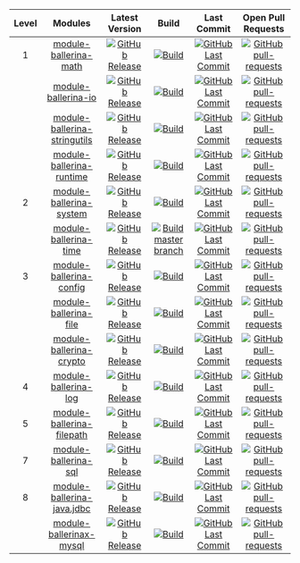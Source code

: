|Level| Modules | Latest Version | Build | Last Commit | Open Pull Requests |
|:---:|:---:|:---:|:---:|:---:|:---:|
|1|[module-ballerina-math](https://github.com/ballerina-platform/module-ballerina-math)| [![GitHub Release](https://img.shields.io/github/release/ballerina-platform/module-ballerina-math.svg)](https://github.com/ballerina-platform/module-ballerina-math/releases?label=)| [![Build](https://github.com/ballerina-platform/module-ballerina-math/workflows/Build/badge.svg)](https://github.com/ballerina-platform/module-ballerina-math/actions?query=workflow%3ABuild) | [![GitHub Last Commit](https://img.shields.io/github/last-commit/ballerina-platform/module-ballerina-math.svg?label=)](https://github.com/ballerina-platform/module-ballerina-math/commits/master) | [![GitHub pull-requests](https://img.shields.io/github/issues-pr/ballerina-platform/module-ballerina-math.svg?label=)](https://github.com/ballerina-platform/module-ballerina-math/pulls)|
||[module-ballerina-io](https://github.com/ballerina-platform/module-ballerina-io)| [![GitHub Release](https://img.shields.io/github/release/ballerina-platform/module-ballerina-io.svg)](https://github.com/ballerina-platform/module-ballerina-io/releases)| [![Build](https://github.com/ballerina-platform/module-ballerina-io/workflows/Build/badge.svg)](https://github.com/ballerina-platform/module-ballerina-io/actions?query=workflow%3ABuild) | [![GitHub Last Commit](https://img.shields.io/github/last-commit/ballerina-platform/module-ballerina-io.svg)](https://github.com/ballerina-platform/module-ballerina-io/commits/master) | [![GitHub pull-requests](https://img.shields.io/github/issues-pr/ballerina-platform/module-ballerina-io.svg)](https://github.com/ballerina-platform/module-ballerina-io/pulls)|
||[module-ballerina-stringutils](https://github.com/ballerina-platform/module-ballerina-stringutils)| [![GitHub Release](https://img.shields.io/github/release/ballerina-platform/module-ballerina-stringutils.svg)](https://github.com/ballerina-platform/module-ballerina-stringutils/releases)| [![Build](https://github.com/ballerina-platform/module-ballerina-stringutils/workflows/Build/badge.svg)](https://github.com/ballerina-platform/module-ballerina-stringutils/actions?query=workflow%3ABuild) | [![GitHub Last Commit](https://img.shields.io/github/last-commit/ballerina-platform/module-ballerina-stringutils.svg)](https://github.com/ballerina-platform/module-ballerina-stringutils/commits/master) | [![GitHub pull-requests](https://img.shields.io/github/issues-pr/ballerina-platform/module-ballerina-stringutils.svg)](https://github.com/ballerina-platform/module-ballerina-stringutils/pulls)|
||[module-ballerina-runtime](https://github.com/ballerina-platform/module-ballerina-runtime)| [![GitHub Release](https://img.shields.io/github/release/ballerina-platform/module-ballerina-runtime.svg)](https://github.com/ballerina-platform/module-ballerina-runtime/releases)| [![Build](https://github.com/ballerina-platform/module-ballerina-runtime/workflows/Build%20master%20branch/badge.svg)](https://github.com/ballerina-platform/module-ballerina-runtime/actions?query=workflow%3A%22Build+master+branch%22) | [![GitHub Last Commit](https://img.shields.io/github/last-commit/ballerina-platform/module-ballerina-runtime.svg)](https://github.com/ballerina-platform/module-ballerina-runtime/commits/master) | [![GitHub pull-requests](https://img.shields.io/github/issues-pr/ballerina-platform/module-ballerina-runtime.svg)](https://github.com/ballerina-platform/module-ballerina-runtime/pulls)|
|2|[module-ballerina-system](https://github.com/ballerina-platform/module-ballerina-system)| [![GitHub Release](https://img.shields.io/github/release/ballerina-platform/module-ballerina-system.svg)](https://github.com/ballerina-platform/module-ballerina-system/releases)| [![Build](https://github.com/ballerina-platform/module-ballerina-system/workflows/Build/badge.svg)](https://github.com/ballerina-platform/module-ballerina-system/actions?query=workflow%3ABuild) | [![GitHub Last Commit](https://img.shields.io/github/last-commit/ballerina-platform/module-ballerina-system.svg)](https://github.com/ballerina-platform/module-ballerina-system/commits/master) | [![GitHub pull-requests](https://img.shields.io/github/issues-pr/ballerina-platform/module-ballerina-system.svg)](https://github.com/ballerina-platform/module-ballerina-system/pulls)|
||[module-ballerina-time](https://github.com/ballerina-platform/module-ballerina-time)| [![GitHub Release](https://img.shields.io/github/release/ballerina-platform/module-ballerina-time.svg)](https://github.com/ballerina-platform/module-ballerina-time/releases)| [![Build master branch](https://github.com/ballerina-platform/module-ballerina-time/workflows/Build%20master%20branch/badge.svg)](https://github.com/ballerina-platform/module-ballerina-time/actions?query=workflow%3A%22Build+master+branch%22) | [![GitHub Last Commit](https://img.shields.io/github/last-commit/ballerina-platform/module-ballerina-time.svg)](https://github.com/ballerina-platform/module-ballerina-time/commits/master) | [![GitHub pull-requests](https://img.shields.io/github/issues-pr/ballerina-platform/module-ballerina-time.svg)](https://github.com/ballerina-platform/module-ballerina-time/pulls)|
|3|[module-ballerina-config](https://github.com/ballerina-platform/module-ballerina-config)| [![GitHub Release](https://img.shields.io/github/release/ballerina-platform/module-ballerina-config.svg)](https://github.com/ballerina-platform/module-ballerina-config/releases)| [![Build](https://github.com/ballerina-platform/module-ballerina-config/workflows/Build/badge.svg)](https://github.com/ballerina-platform/module-ballerina-config/actions?query=workflow%3ABuild) | [![GitHub Last Commit](https://img.shields.io/github/last-commit/ballerina-platform/module-ballerina-config.svg)](https://github.com/ballerina-platform/module-ballerina-config/commits/master) | [![GitHub pull-requests](https://img.shields.io/github/issues-pr/ballerina-platform/module-ballerina-config.svg)](https://github.com/ballerina-platform/module-ballerina-config/pulls)|
||[module-ballerina-file](https://github.com/ballerina-platform/module-ballerina-file)| [![GitHub Release](https://img.shields.io/github/release/ballerina-platform/module-ballerina-file.svg)](https://github.com/ballerina-platform/module-ballerina-file/releases)| [![Build](https://github.com/ballerina-platform/module-ballerina-file/workflows/Build%20master%20branch/badge.svg)](https://github.com/ballerina-platform/module-ballerina-file/actions?query=workflow%3A%22Build+master+branch%22) | [![GitHub Last Commit](https://img.shields.io/github/last-commit/ballerina-platform/module-ballerina-file.svg)](https://github.com/ballerina-platform/module-ballerina-file/commits/master) | [![GitHub pull-requests](https://img.shields.io/github/issues-pr/ballerina-platform/module-ballerina-file.svg)](https://github.com/ballerina-platform/module-ballerina-file/pulls)|
||[module-ballerina-crypto](https://github.com/ballerina-platform/module-ballerina-crypto)| [![GitHub Release](https://img.shields.io/github/release/ballerina-platform/module-ballerina-crypto.svg)](https://github.com/ballerina-platform/module-ballerina-crypto/releases)| [![Build](https://github.com/ballerina-platform/module-ballerina-crypto/workflows/Build/badge.svg)](https://github.com/ballerina-platform/module-ballerina-crypto/actions?query=workflow%3ABuild) | [![GitHub Last Commit](https://img.shields.io/github/last-commit/ballerina-platform/module-ballerina-crypto.svg)](https://github.com/ballerina-platform/module-ballerina-crypto/commits/master) | [![GitHub pull-requests](https://img.shields.io/github/issues-pr/ballerina-platform/module-ballerina-crypto.svg)](https://github.com/ballerina-platform/module-ballerina-crypto/pulls)|
|4|[module-ballerina-log](https://github.com/ballerina-platform/module-ballerina-log)| [![GitHub Release](https://img.shields.io/github/release/ballerina-platform/module-ballerina-log.svg)](https://github.com/ballerina-platform/module-ballerina-log/releases)| [![Build](https://github.com/ballerina-platform/module-ballerina-log/workflows/Build/badge.svg)](https://github.com/ballerina-platform/module-ballerina-log/actions?query=workflow%3ABuild) | [![GitHub Last Commit](https://img.shields.io/github/last-commit/ballerina-platform/module-ballerina-log.svg)](https://github.com/ballerina-platform/module-ballerina-log/commits/master) | [![GitHub pull-requests](https://img.shields.io/github/issues-pr/ballerina-platform/module-ballerina-log.svg)](https://github.com/ballerina-platform/module-ballerina-log/pulls)|
|5|[module-ballerina-filepath](https://github.com/ballerina-platform/module-ballerina-filepath)| [![GitHub Release](https://img.shields.io/github/release/ballerina-platform/module-ballerina-filepath.svg)](https://github.com/ballerina-platform/module-ballerina-filepath/releases)| [![Build](https://github.com/ballerina-platform/module-ballerina-filepath/workflows/Build%20master%20branch/badge.svg)](https://github.com/ballerina-platform/module-ballerina-filepath/actions?query=workflow%3A%22Build+master+branch%22) | [![GitHub Last Commit](https://img.shields.io/github/last-commit/ballerina-platform/module-ballerina-filepath.svg)](https://github.com/ballerina-platform/module-ballerina-filepath/commits/master) | [![GitHub pull-requests](https://img.shields.io/github/issues-pr/ballerina-platform/module-ballerina-filepath.svg)](https://github.com/ballerina-platform/module-ballerina-filepath/pulls)|
|7|[module-ballerina-sql](https://github.com/ballerina-platform/module-ballerina-sql)| [![GitHub Release](https://img.shields.io/github/release/ballerina-platform/module-ballerina-sql.svg)](https://github.com/ballerina-platform/module-ballerina-sql/releases)| [![Build](https://github.com/ballerina-platform/module-ballerina-sql/workflows/Build/badge.svg)](https://github.com/ballerina-platform/module-ballerina-sql/actions?query=workflow%3ABuild) | [![GitHub Last Commit](https://img.shields.io/github/last-commit/ballerina-platform/module-ballerina-sql.svg)](https://github.com/ballerina-platform/module-ballerina-sql/commits/master) | [![GitHub pull-requests](https://img.shields.io/github/issues-pr/ballerina-platform/module-ballerina-sql.svg)](https://github.com/ballerina-platform/module-ballerina-sql/pulls)|
|8|[module-ballerina-java.jdbc](https://github.com/ballerina-platform/module-ballerina-java.jdbc)| [![GitHub Release](https://img.shields.io/github/release/ballerina-platform/module-ballerina-java.jdbc.svg)](https://github.com/ballerina-platform/module-ballerina-java.jdbc/releases) | [![Build](https://github.com/ballerina-platform/module-ballerina-java.jdbc/workflows/Build/badge.svg)](https://github.com/ballerina-platform/module-ballerina-java.jdbc/actions?query=workflow%3ABuild) | [![GitHub Last Commit](https://img.shields.io/github/last-commit/ballerina-platform/module-ballerina-java.jdbc.svg)](https://github.com/ballerina-platform/module-ballerina-java.jdbc/commits/master) | [![GitHub pull-requests](https://img.shields.io/github/issues-pr/ballerina-platform/module-ballerina-java.jdbc.svg)](https://github.com/ballerina-platform/module-ballerina-java.jdbc/pulls)|
||[module-ballerinax-mysql](https://github.com/ballerina-platform/module-ballerinax-mysql)| [![GitHub Release](https://img.shields.io/github/release/ballerina-platform/module-ballerinax-mysql.svg)](https://github.com/ballerina-platform/module-ballerinax-mysql/releases)| [![Build](https://github.com/ballerina-platform/module-ballerinax-mysql/workflows/Build/badge.svg)](https://github.com/ballerina-platform/module-ballerinax-mysql/actions?query=workflow%3ABuild) | [![GitHub Last Commit](https://img.shields.io/github/last-commit/ballerina-platform/module-ballerinax-mysql.svg)](https://github.com/ballerina-platform/module-ballerinax-mysql/commits/master) | [![GitHub pull-requests](https://img.shields.io/github/issues-pr/ballerina-platform/module-ballerinax-mysql.svg)](https://github.com/ballerina-platform/module-ballerinax-mysql/pulls)|
